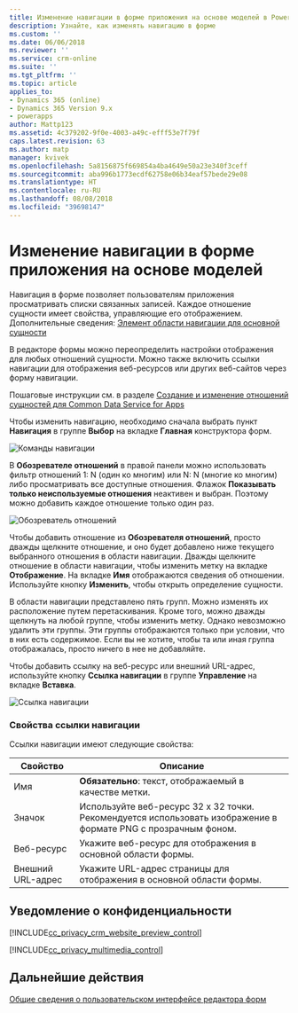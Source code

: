 ```yaml
---
title: Изменение навигации в форме приложения на основе моделей в PowerApps | Документы Майкрософт
description: Узнайте, как изменять навигацию в форме
ms.custom: ''
ms.date: 06/06/2018
ms.reviewer: ''
ms.service: crm-online
ms.suite: ''
ms.tgt_pltfrm: ''
ms.topic: article
applies_to:
- Dynamics 365 (online)
- Dynamics 365 Version 9.x
- powerapps
author: Mattp123
ms.assetid: 4c379202-9f0e-4003-a49c-efff53e7f79f
caps.latest.revision: 63
ms.author: matp
manager: kvivek
ms.openlocfilehash: 5a8156875f669854a4ba4649e50a23e340f3ceff
ms.sourcegitcommit: aba996b1773ecdf62758e06b34eaf57bede29e08
ms.translationtype: HT
ms.contentlocale: ru-RU
ms.lasthandoff: 08/08/2018
ms.locfileid: "39698147"
---
```

# <a name="change-navigation-within-a-model-driven-app-form"></a>Изменение навигации в форме приложения на основе моделей

 Навигация в форме позволяет пользователям приложения просматривать списки связанных записей. Каждое отношение сущности имеет свойства, управляющие его отображением. Дополнительные сведения: [Элемент области навигации для основной сущности](../common-data-service/create-edit-1n-relationships-solution-explorer.md#navigation-pane-item-for-primary-entity)  
  
 В редакторе формы можно переопределить настройки отображения для любых отношений сущности. Можно также включить ссылки навигации для отображения веб-ресурсов или других веб-сайтов через форму навигации.  
  
 Пошаговые инструкции см. в разделе [Создание и изменение отношений сущностей для Common Data Service for Apps](../common-data-service/create-edit-entity-relationships.md)  
  
 Чтобы изменить навигацию, необходимо сначала выбрать пункт **Навигация** в группе **Выбор** на вкладке **Главная** конструктора форм.  
 
 ![Команды навигации](media/navigation-command.png)
 
 В **Обозревателе отношений** в правой панели можно использовать фильтр отношений 1: N (один ко многим) или N: N (многие ко многим) либо просматривать все доступные отношения. Флажок **Показывать только неиспользуемые отношения** неактивен и выбран. Поэтому можно добавить каждое отношение только один раз.  
  
 ![Обозреватель отношений](media/relationship-explorer.png)

 Чтобы добавить отношение из **Обозревателя отношений**, просто дважды щелкните отношение, и оно будет добавлено ниже текущего выбранного отношения в области навигации. Дважды щелкните отношение в области навигации, чтобы изменить метку на вкладке **Отображение**. На вкладке **Имя** отображаются сведения об отношении. Используйте кнопку **Изменить**, чтобы открыть определение сущности.  
  
 В области навигации представлено пять групп. Можно изменять их расположение путем перетаскивания. Кроме того, можно дважды щелкнуть на любой группе, чтобы изменить метку. Однако невозможно удалить эти группы. Эти группы отображаются только при условии, что в них есть содержимое. Если вы не хотите, чтобы та или иная группа отображалась, просто ничего в нее не добавляйте.  
  
 Чтобы добавить ссылку на веб-ресурс или внешний URL-адрес, используйте кнопку **Ссылка навигации** в группе **Управление** на вкладке **Вставка**.  
 
 ![Ссылка навигации](media/navigation-link.png)
 
<a name="BKMK_NavigationLinkProperties"></a>   
### <a name="navigation-link-properties"></a>Свойства ссылки навигации  
 Ссылки навигации имеют следующие свойства:  
  
|Свойство|Описание|  
|--------------|-----------------|  
|Имя|**Обязательно**: текст, отображаемый в качестве метки.|  
|Значок|Используйте веб-ресурс 32 x 32 точки. Рекомендуется использовать изображение в формате PNG с прозрачным фоном.|  
|Веб-ресурс|Укажите веб-ресурс для отображения в основной области формы.|  
|Внешний URL-адрес|Укажите URL-адрес страницы для отображения в основной области формы.|  

<a name="BKMK_PrivacyNotices"></a>   

## <a name="privacy-notices"></a>Уведомление о конфиденциальности  
 [!INCLUDE[cc_privacy_crm_website_preview_control](../../includes/cc-privacy-crm-website-preview-control.md)]    
  
 [!INCLUDE[cc_privacy_multimedia_control](../../includes/cc-privacy-multimedia-control.md)]  

## <a name="next-steps"></a>Дальнейшие действия

[Общие сведения о пользовательском интерфейсе редактора форм](form-editor-user-interface-legacy.md)